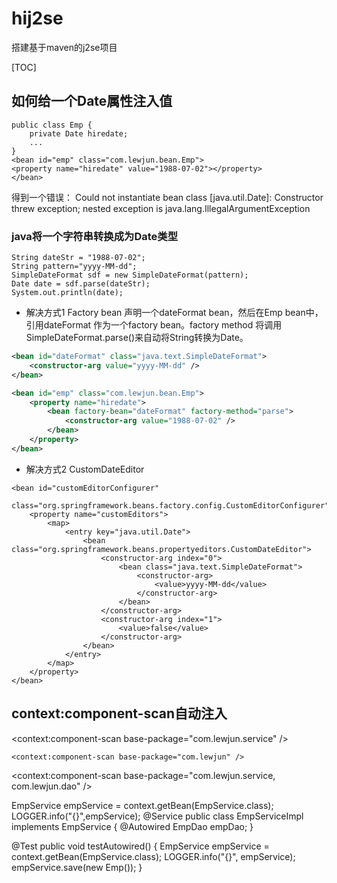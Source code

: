 # hij2se
搭建基于maven的j2se项目

[TOC]

## 如何给一个Date属性注入值
```
public class Emp {
    private Date hiredate;
    ...
}
<bean id="emp" class="com.lewjun.bean.Emp">
<property name="hiredate" value="1988-07-02"></property>
</bean>
```
得到一个错误：
Could not instantiate bean class [java.util.Date]: Constructor threw exception; nested exception is java.lang.IllegalArgumentException

### java将一个字符串转换成为Date类型
```
String dateStr = "1988-07-02";
String pattern="yyyy-MM-dd";
SimpleDateFormat sdf = new SimpleDateFormat(pattern);
Date date = sdf.parse(dateStr);
System.out.println(date);
```
* 解决方式1 Factory bean
声明一个dateFormat bean，然后在Emp bean中，引用dateFormat 作为一个factory bean。factory method 将调用SimpleDateFormat.parse()来自动将String转换为Date。
```xml
<bean id="dateFormat" class="java.text.SimpleDateFormat">
	<constructor-arg value="yyyy-MM-dd" />
</bean>

<bean id="emp" class="com.lewjun.bean.Emp">
	<property name="hiredate">
		<bean factory-bean="dateFormat" factory-method="parse">
			<constructor-arg value="1988-07-02" />
		</bean>
	</property>
</bean>
```

* 解决方式2 CustomDateEditor
```
<bean id="customEditorConfigurer"
	class="org.springframework.beans.factory.config.CustomEditorConfigurer">
	<property name="customEditors">
		<map>
			<entry key="java.util.Date">
				<bean class="org.springframework.beans.propertyeditors.CustomDateEditor">
					<constructor-arg index="0">
						<bean class="java.text.SimpleDateFormat">
							<constructor-arg>
								<value>yyyy-MM-dd</value>
							</constructor-arg>
						</bean>
					</constructor-arg>
					<constructor-arg index="1">
						<value>false</value>
					</constructor-arg>
				</bean>
			</entry>
		</map>
	</property>
</bean>
```


## context:component-scan自动注入
<!-- 自动扫描(自动注入)，扫描com.lewjun.service这个包以及它的子包的所有使用@Service注解标注的类 -->
<context:component-scan base-package="com.lewjun.service" />

<!-- 自动扫描(自动注入)，扫描com.lewjun这个包以及它的子包的所有使用@Service, @Repository注解标注的类 -->
    <context:component-scan base-package="com.lewjun" />
    
<!-- 自动扫描(自动注入)，扫描com.lewjun.service, com.lewjun.dao这个包以及它的子包的所有使用@Service, @Repository注解标注的类 -->
<context:component-scan base-package="com.lewjun.service, com.lewjun.dao" />

EmpService empService = context.getBean(EmpService.class);
LOGGER.info("{}",empService);
@Service
public class EmpServiceImpl implements EmpService {
    @Autowired
    EmpDao empDao;
}

@Test
public void testAutowired() {
    EmpService empService = context.getBean(EmpService.class);
    LOGGER.info("{}", empService);
   empService.save(new Emp());
}